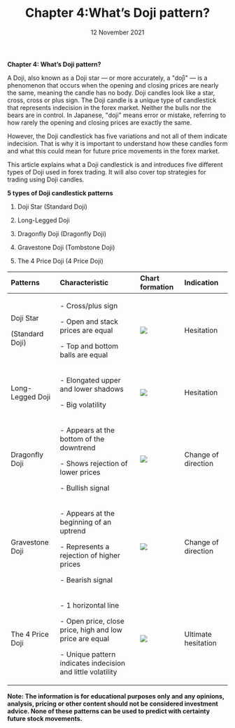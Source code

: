 ﻿---
title: Chapter 4:What’s Doji pattern?
date: 12 November 2021
description: I am a description of a great article
alt: Chapter 4:What’s Doji pattern?
tags: 
  - Hashtag 1
  - Hashtag 2
  - Hashtag 3
  - Hashtag 4
  - Hashtag 5
  - Hashtag 6
---

**Chapter 4: What’s Doji pattern?**

A Doji, also known as a Doji star — or more accurately, a "dо̄ji" — is a phenomenon that occurs when the opening and closing prices are nearly the same, meaning the candle has no body. Doji candles look like a star, cross, cross or plus sign. The Doji candle is a unique type of candlestick that represents indecision in the forex market. Neither the bulls nor the bears are in control. In Japanese, "doji" means error or mistake, referring to how rarely the opening and closing prices are exactly the same.

However, the Doji candlestick has five variations and not all of them indicate indecision. That is why it is important to understand how these candles form and what this could mean for future price movements in the forex market.

This article explains what a Doji candlestick is and introduces five different types of Doji used in forex trading. It will also cover top strategies for trading using Doji candles.

**5 types of Doji candlestick patterns** 

1. Doji Star (Standard Doji)

2. Long-Legged Doji

3. Dragonfly Doji (Dragonfly Doji)

4. Gravestone Doji (Tombstone Doji)

5. The 4 Price Doji (4 Price Doji)

|Patterns|Characteristic|Chart formation|Indication|
| :- | :- | :- | :- |
|<p>Doji Star</p><p>(Standard Doji)</p><p></p>|<p>- Cross/plus sign</p><p>- Open and stack prices are equal</p><p>- Top and bottom balls are equal</p>|![](/images/article/Chapter_4_Whats_Doji_pattern/Aspose.Words.64a1efd1-0580-41d2-b2b8-47939ab9cb86.001.png)|Hesitation|
|Long-Legged Doji |<p>- Elongated upper and lower shadows</p><p>- Big volatility</p>|![](/images/article/Chapter_4_Whats_Doji_pattern/Aspose.Words.64a1efd1-0580-41d2-b2b8-47939ab9cb86.002.png)|Hesitation|
|<p>Dragonfly Doji </p><p></p>|<p>- Appears at the bottom of the downtrend</p><p>- Shows rejection of lower prices</p><p>- Bullish signal</p>|![](/images/article/Chapter_4_Whats_Doji_pattern/Aspose.Words.64a1efd1-0580-41d2-b2b8-47939ab9cb86.003.png)|Change of direction|
|<p>Gravestone Doji </p><p></p>|<p>- Appears at the beginning of an uptrend</p><p>- Represents a rejection of higher prices</p><p>- Bearish signal</p>|![](/images/article/Chapter_4_Whats_Doji_pattern/Aspose.Words.64a1efd1-0580-41d2-b2b8-47939ab9cb86.004.png)|Change of direction|
|The 4 Price Doji |<p>- 1 horizontal line</p><p>- Open price, close price, high and low price are equal</p><p>- Unique pattern indicates indecision and little volatility</p>|![](/images/article/Chapter_4_Whats_Doji_pattern/Aspose.Words.64a1efd1-0580-41d2-b2b8-47939ab9cb86.005.png)|Ultimate hesitation|

**Note: The information is for educational purposes only and any opinions, analysis, pricing or other content should not be considered investment advice. None of these patterns can be used to predict with certainty future stock movements.**
